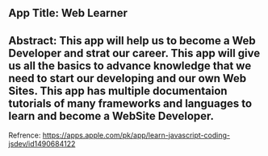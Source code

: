 App Title:  Web Learner
---------------------------------------------------------------
Abstract: 
  This app will help us to become a Web Developer and strat our career. This app will give us all the basics to advance knowledge that we need to start
our developing and our own Web Sites.
This app has multiple documentaion tutorials of many frameworks and languages to learn and become a WebSite Developer.
---------------------------------------------------------------
Refrence:
https://apps.apple.com/pk/app/learn-javascript-coding-jsdev/id1490684122
